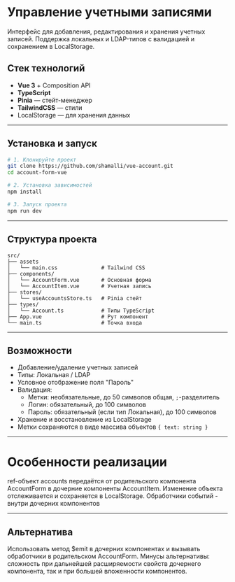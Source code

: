# Управление учетными записями

Интерфейс для добавления, редактирования и хранения учетных записей. Поддержка локальных и LDAP-типов с валидацией и сохранением в LocalStorage.

## Стек технологий

- **Vue 3** + Composition API  
- **TypeScript**  
- **Pinia** — стейт-менеджер  
- **TailwindCSS** — стили  
- LocalStorage — для хранения данных

---

## Установка и запуск

```bash
# 1. Клонируйте проект
git clone https://github.com/shamalli/vue-account.git
cd account-form-vue

# 2. Установка зависимостей
npm install

# 3. Запуск проекта
npm run dev
```

---

## Структура проекта

```
src/
├── assets
│   └── main.css              # Tailwind CSS
├── components/
│   └── AccountForm.vue       # Основная форма
│   └── AccountItem.vue       # Учетная запись
├── stores/
│   └── useAccountsStore.ts   # Pinia стейт
├── types/
│   └── Account.ts            # Типы TypeScript
├── App.vue                   # Рут компонент
└── main.ts                   # Точка входа
```

---

## Возможности

- Добавление/удаление учетных записей
- Типы: Локальная / LDAP
- Условное отображение поля "Пароль"
- Валидация:
  - Метки: необязательные, до 50 символов общая, `;`-разделитель
  - Логин: обязательный, до 100 символов
  - Пароль: обязательный (если тип Локальная), до 100 символов
- Хранение и восстановление из LocalStorage
- Метки сохраняются в виде массива объектов `{ text: string }`

---

# Особенности реализации
ref-объект accounts передаётся от родительского компонента AccountForm
в дочерние компоненты AccountItem. Изменение объекта отслеживается и
сохраняется в LocalStorage. Обработчики событий - внутри дочерних
компонентов

---

## Альтернатива
Использовать метод $emit в дочерних компонентах и вызывать обработчики в
родительском AccountForm.
Минусы альтернативы: сложность при дальнейшей расширяемости свойств дочернего
компонента, так и при большей вложенности компонентов.